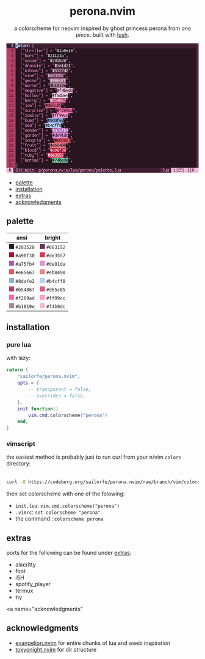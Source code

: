 <div align="center">

# perona.nvim

a colorscheme for neovim inspired by ghost princess perona from *one piece*. built with [lush](https://github.com/rktjmp/lush.nvim/).

<img src="assets/grim.png" alt="perona">

</div>

- <a href="#palette">palette</a>
- <a href="#installation">installation</a>
- <a href="#extras">extras</a>
- <a href="#acknowledgments">acknowledgments</a>

<a name="palette"></a>
## palette

| ansi                                  | bright                                |
| ------------------------------------- | ------------------------------------- |
| ![281520](assets/00.png) `#281520`    | ![683152](assets/08.png) `#683152`    |
| ![a90f30](assets/01.png) `#a90f30`    | ![de3557](assets/09.png) `#de3557`    |
| ![a75fb4](assets/02.png) `#a75fb4`    | ![de91da](assets/10.png) `#de91da`    |
| ![e65667](assets/03.png) `#e65667`    | ![eb8490](assets/11.png) `#eb8490`    |
| ![8dafe2](assets/04.png) `#8dafe2`    | ![b4cff8](assets/12.png) `#b4cff8`    |
| ![b54067](assets/05.png) `#b54067`    | ![d65c85](assets/13.png) `#d65c85`    |
| ![f269ad](assets/06.png) `#f269ad`    | ![ff99cc](assets/14.png) `#ff99cc`    |
| ![b1819e](assets/07.png) `#b1819e`    | ![f4b9dc](assets/15.png) `#f4b9dc`    |

<a name="installation"></a>
## installation

### pure lua

with lazy:

```lua
return {
	"sailorfe/perona.nvim",
	opts = {
		-- transparent = false,
		-- overrides = false,
	},
	init function()
		vim.cmd.colorscheme("perona")
	end,
}
```

### vimscript

the easiest method is probably just to run curl from your n/vim `colors` directory:

```sh

curl -O https://codeberg.org/sailorfe/perona.nvim/raw/branch/vim/colors/perona.vim
```

then set colorscheme with one of the folowing:

- `init.lua`: `vim.cmd.colorscheme("perona")`
- `.vimrc`: `set colorscheme "perona"`
- the command  `:colorscheme perona`

<a name="extras"></a>
## extras

ports for the following can be found under [extras](https://codeberg.org/sailorfe/perona.nvim/src/branch/main/extras):

- alacritty
- foot
- iSH
- spotify_player
- termux
- tty

<a name="acknowledgments"</a>
## acknowledgments

- [evangelion.nvim](https://github.com/xero/evangelion.nvim) for entire chunks of lua and weeb inspiration
- [tokyonight.nvim](https://github.com/folke/tokyonight.nvim) for dir structure
